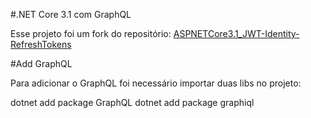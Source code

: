 #.NET Core 3.1 com GraphQL

Esse projeto foi um fork do repositório: [ASPNETCore3.1_JWT-Identity-RefreshTokens](https://github.com/programadriano/ASPNETCore3.1_JWT-Identity-RefreshTokens)

#Add GraphQL

Para adicionar o GraphQL foi necessário importar duas libs no projeto:

dotnet add package GraphQL 
dotnet add package graphiql



